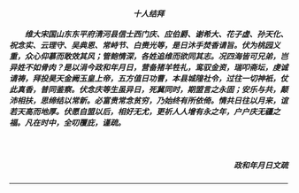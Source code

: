 

#####     						<center>十人结拜</center><br/>&emsp;&emsp;维大宋国山东东平府清河县信士西门庆、应伯爵、谢希大、花子虚、孙天化、祝念实、云理守、吴典恩、常峙节、白赉光等，是日沐手焚香请旨。伏为桃园义重，众心仰慕而敢效其风；管鲍情深，各姓追维而欲同其志。况四海皆可兄弟，岂异姓不如骨肉？是以涓今政和年月日，营备猪羊牲礼，鸾驭金资，瑞叩斋坛，虔诚请祷，拜投昊天金阙玉皇上帝，五方值日功曹，本县城隍社令，过往一切神衹，仗此真香，普同鉴察。伏念庆等生虽异日，死冀同时，期盟言之永固；安乐与共，颠沛相扶，思缔结以常新。必富贵常念贫穷，乃始终有所依倚。情共日往以月来，谊若天高而地厚。伏愿自盟以后，相好无尤，更祈人人增有永之年，户户庆无疆之福。凡在时中，全叨覆庇，谨疏。	

##### 		 　																	<p align="right">政和年月日文疏</p>

---

